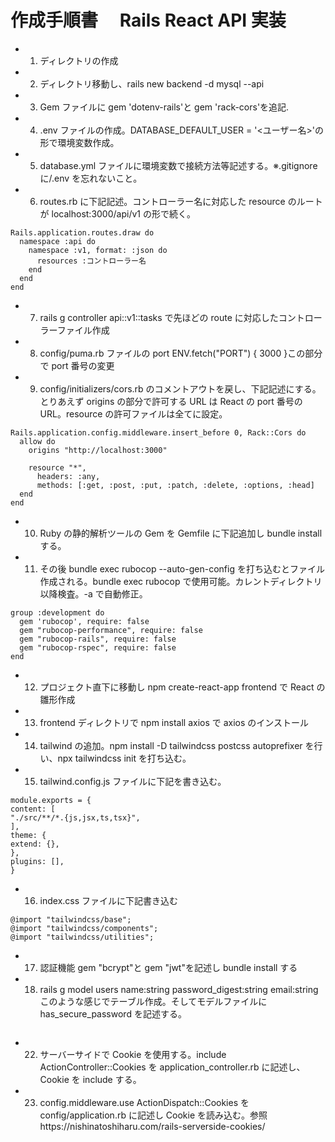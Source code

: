 # 作成手順書　 Rails React API 実装

- 1. ディレクトリの作成
- 2. ディレクトリ移動し、rails new backend -d mysql --api
- 3. Gem ファイルに gem 'dotenv-rails'と gem 'rack-cors'を追記.
- 4. .env ファイルの作成。DATABASE_DEFAULT_USER = '<ユーザー名>'の形で環境変数作成。
- 5. database.yml ファイルに環境変数で接続方法等記述する。※.gitignore に/.env を忘れないこと。
- 6. routes.rb に下記記述。コントローラー名に対応した resource のルートが localhost:3000/api/v1 の形で続く。

```
Rails.application.routes.draw do
  namespace :api do
    namespace :v1, format: :json do
      resources :コントローラー名
    end
  end
end
```

- 7. rails g controller api::v1::tasks で先ほどの route に対応したコントローラーファイル作成
- 8. config/puma.rb ファイルの port ENV.fetch("PORT") { 3000 }この部分で port 番号の変更
- 9. config/initializers/cors.rb のコメントアウトを戻し、下記記述にする。とりあえず origins の部分で許可する URL は React の port 番号の URL。resource の許可ファイルは全てに設定。

```
Rails.application.config.middleware.insert_before 0, Rack::Cors do
  allow do
    origins "http://localhost:3000"

    resource "*",
      headers: :any,
      methods: [:get, :post, :put, :patch, :delete, :options, :head]
  end
end
```

- 10. Ruby の静的解析ツールの Gem を Gemfile に下記追加し bundle install する。
- 11. その後 bundle exec rubocop --auto-gen-config を打ち込むとファイル作成される。bundle exec rubocop で使用可能。カレントディレクトリ以降検査。-a で自動修正。

```
group :development do
  gem 'rubocop', require: false
  gem "rubocop-performance", require: false
  gem "rubocop-rails", require: false
  gem "rubocop-rspec", require: false
end
```

- 12. プロジェクト直下に移動し npm create-react-app frontend で React の雛形作成
- 13. frontend ディレクトリで npm install axios で axios のインストール
- 14. tailwind の追加。npm install -D tailwindcss postcss autoprefixer を行い、npx tailwindcss init を打ち込む。
- 15. tailwind.config.js ファイルに下記を書き込む。

```
module.exports = {
content: [
"./src/**/*.{js,jsx,ts,tsx}",
],
theme: {
extend: {},
},
plugins: [],
}
```

- 16. index.css ファイルに下記書き込む

```
@import "tailwindcss/base";
@import "tailwindcss/components";
@import "tailwindcss/utilities";
```

- 17. 認証機能 gem "bcrypt"と gem "jwt"を記述し bundle install する
- 18. rails g model users name:string password_digest:string email:string このような感じでテーブル作成。そしてモデルファイルに has_secure_password を記述する。
  <!-- - 19. https://api.rubyonrails.org/classes/ActiveModel/SecurePassword/ClassMethods.html 参照

  - 20. Rails アプリ部分で mkdir auth && cd $\_を実施。その後、実施 openssl genrsa 2024 > service.key。ここでは genrsa は RSA 秘密鍵の生成コマンドで、2024 は鍵の長さ（ビット単位）を指定し、service.key ファイルを作成しそこに秘密鍵保存するようにしている。.gitignore に記述忘れないように。
  - 21. 下記コードで確認できる

  ````
  $ rails c

  ### 配置した『service.key』を読み込み rsa_private変数に入れ込む。
  ### rootディレクトリにあるauthディレクトリのservice.keyファイルのルートをRails.root.joinで作成し、File.readでそれを読み込む。
  ### OpenSSLライブラリを使用して、OpenSSL::PKey::RSA.newで指定された秘密鍵ファイルの内容を使用して、RSA鍵オブジェクトを生成するコード。
  > rsa_private = OpenSSL::PKey::RSA.new(File.read(Rails.root.join('auth/service.key')))

  ### テストデータ（payload）ととしてハッシュを作成
  > payload = { id: 1, name: 'Yamada' }

  ### 秘密鍵を使ってテストデータをエンコード。つまり、JSON形式のデータをJWTトークンとして変更（エンコード）する。
  ### JWT（文字列）が作成されればOK。
  ### JWT.encodeメソッドは、指定されたペイロード（テストデータ）秘密鍵（rsa_private）およびアルゴリズム（RS256）を使用してJWTをエンコードし、生成されたJWTはtoken変数に格納される。

  > token = JWT.encode(payload, rsa_private, 'RS256')

  ### 秘密鍵を使ってJWTをデコード。つまり、JWTトークンをJSON形式のデータ変更（デコード）する。
  ### ペイロードが取得できればOK。指定されたJWT（token）、公開鍵（rsa_public）、バリデーション（true）、およびアルゴリズム（RS256）を使用してJWTをデコードしている。
  > JWT.decode(token, rsa_private, true, { algorithm: 'RS256' })
  => [{"id"=>1, "name"=>"Yamada"}, {"alg"=>"RS256"}]
  ``` -->

  ````

- 22. サーバーサイドで Cookie を使用する。include ActionController::Cookies を application_controller.rb に記述し、Cookie を include する。
- 23. config.middleware.use ActionDispatch::Cookies を config/application.rb に記述し Cookie を読み込む。参照https://nishinatoshiharu.com/rails-serverside-cookies/

```

```

